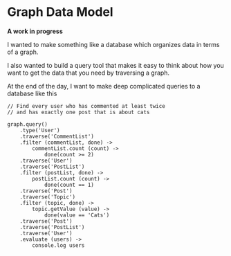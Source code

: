 # Graph Data Model

**A work in progress**

I wanted to make something like a database which organizes data in terms of a graph.

I also wanted to build a query tool that makes it easy to think about how you want to get the data that you need by traversing a graph.

At the end of the day, I want to make deep complicated queries to a database like this

```
// Find every user who has commented at least twice
// and has exactly one post that is about cats

graph.query()
	.type('User')
	.traverse('CommentList')
	.filter (commentList, done) ->
		commentList.count (count) ->
			done(count >= 2)
	.traverse('User')
	.traverse('PostList')
	.filter (postList, done) ->
		postList.count (count) ->
			done(count == 1)
	.traverse('Post')
	.traverse('Topic')
	.filter (topic, done) ->
		topic.getValue (value) ->
			done(value == 'Cats')
	.traverse('Post')
	.traverse('PostList')
	.traverse('User')
	.evaluate (users) ->
		console.log users
```